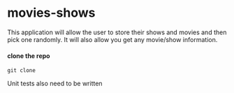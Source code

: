# movies-shows

This application will allow the user to store their shows and movies
and then pick one randomly. It will also allow you get any movie/show information.

#### clone the repo

``
git clone 
``

Unit tests also need to be written

